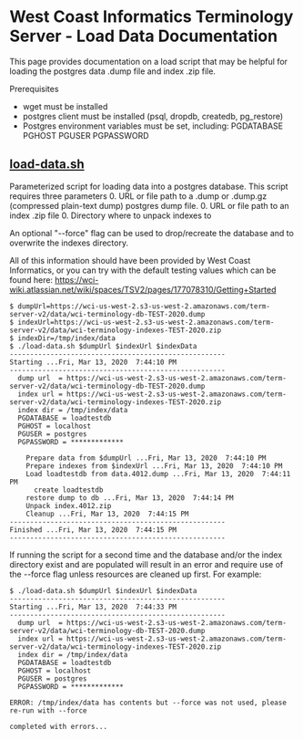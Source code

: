 <a name="top"/>

West Coast Informatics Terminology Server - Load Data Documentation
===================================================================

This page provides documentation on a load script that may be helpful for loading the
postgres data .dump file and index .zip file.

Prerequisites
* wget must be installed
* postgres client must be installed (psql, dropdb, createdb, pg_restore)
* Postgres environment variables must be set, including: PGDATABASE PGHOST PGUSER PGPASSWORD

[load-data.sh](load-data.sh)
------------
Parameterized script for loading data into a postgres database.  This script requires
three parameters
0. URL or file path to a .dump or .dump.gz (compressed plain-text dump) postgres dump file.
0. URL or file path to an index .zip file
0. Directory where to unpack indexes to

An optional "--force" flag can be used to drop/recreate the database and to overwrite the indexes directory.

All of this information should have been provided by West Coast Informatics, or you can
try with the default testing values which can be found here:
https://wci-wiki.atlassian.net/wiki/spaces/TSV2/pages/177078310/Getting+Started

```
$ dumpUrl=https://wci-us-west-2.s3-us-west-2.amazonaws.com/term-server-v2/data/wci-terminology-db-TEST-2020.dump
$ indexUrl=https://wci-us-west-2.s3-us-west-2.amazonaws.com/term-server-v2/data/wci-terminology-indexes-TEST-2020.zip
$ indexDir=/tmp/index/data
$ ./load-data.sh $dumpUrl $indexUrl $indexData
-----------------------------------------------------
Starting ...Fri, Mar 13, 2020  7:44:10 PM
-----------------------------------------------------
  dump url  = https://wci-us-west-2.s3-us-west-2.amazonaws.com/term-server-v2/data/wci-terminology-db-TEST-2020.dump
  index url = https://wci-us-west-2.s3-us-west-2.amazonaws.com/term-server-v2/data/wci-terminology-indexes-TEST-2020.zip
  index dir = /tmp/index/data
  PGDATABASE = loadtestdb
  PGHOST = localhost
  PGUSER = postgres
  PGPASSWORD = *************

    Prepare data from $dumpUrl ...Fri, Mar 13, 2020  7:44:10 PM
    Prepare indexes from $indexUrl ...Fri, Mar 13, 2020  7:44:10 PM
    Load loadtestdb from data.4012.dump ...Fri, Mar 13, 2020  7:44:11 PM
      create loadtestdb
    restore dump to db ...Fri, Mar 13, 2020  7:44:14 PM
    Unpack index.4012.zip
    Cleanup ...Fri, Mar 13, 2020  7:44:15 PM
-----------------------------------------------------
Finished ...Fri, Mar 13, 2020  7:44:15 PM
-----------------------------------------------------
```

If running the script for a second time and the database and/or the index directory exist
and are populated will result in an error and require use of the --force flag unless
resources are cleaned up first.  For example:

```
$ ./load-data.sh $dumpUrl $indexUrl $indexData
-----------------------------------------------------
Starting ...Fri, Mar 13, 2020  7:44:33 PM
-----------------------------------------------------
  dump url  = https://wci-us-west-2.s3-us-west-2.amazonaws.com/term-server-v2/data/wci-terminology-db-TEST-2020.dump
  index url = https://wci-us-west-2.s3-us-west-2.amazonaws.com/term-server-v2/data/wci-terminology-indexes-TEST-2020.zip
  index dir = /tmp/index/data
  PGDATABASE = loadtestdb
  PGHOST = localhost
  PGUSER = postgres
  PGPASSWORD = *************

ERROR: /tmp/index/data has contents but --force was not used, please re-run with --force

completed with errors...
```

